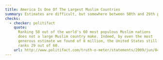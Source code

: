 ```yaml
---
title: America Is One Of The Largest Muslim Countries
summary: Estimates are difficult, but somewhere between 58th and 29th place.
checks:
  - checker: politifact
    quote:
      Ranking 58 out of the world's 60 most populous Muslim nations
      does not a large Muslim country make. Indeed, by even the most
      generous estimate we found of 8 million, the United States still
      ranks 29 out of 60.
    url: http://www.politifact.com/truth-o-meter/statements/2009/jun/04/barack-obama/obama-claims-america-one-largest-muslim-countries/
---
```


